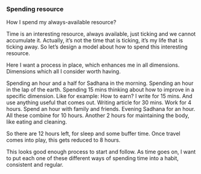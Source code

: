 ### Spending resource
  
How I spend my always-available resource?  
  
Time is an interesting resource, always available, just ticking and we cannot accumulate it. Actually, it’s not the time that is ticking, it’s my life that is ticking away. So let’s design a model about how to spend this interesting resource.  
  
Here I want a process in place, which enhances me in all dimensions. Dimensions which all I consider worth having.  
  
Spending an hour and a half for Sadhana in the morning. Spending an hour in the lap of the earth. Spending 15 mins thinking about how to improve in a specific dimension. Like for example: How to earn? I write for 15 mins. And use anything useful that comes out. Writing article for 30 mins. Work for 4 hours. Spend an hour with family and friends. Evening Sadhana for an hour. All these combine for 10 hours.  Another 2 hours for maintaining the body, like eating and cleaning.  
  
So there are 12 hours left, for sleep and some buffer time. Once travel comes into play, this gets reduced to 8 hours.  
  
This looks good enough process to start and follow. As time goes on, I want to put each one of these different ways of spending time into a habit, consistent and regular.  
  
